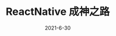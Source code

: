 ---
title: ReactNative 成神之路
date: 2021-6-30
cover: http://lorempixel.com/400/200/city
tags:
 - ReactNative
categories:
 - ReactNative
---